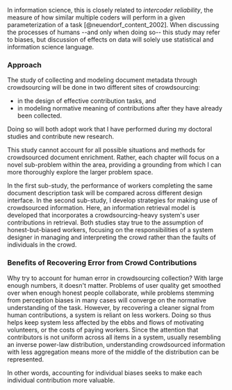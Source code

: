 
[^language]: In assuming that humans are biased, the biases referred to are the inclinations, leanings, and tendencies [@_bias_] of individuals, quirks that affect their worldview and how they understand and perform tasks.
By this definition, such perceptual differences contribute to a greater statistical variance than if all contributions were expected to be identical, and should not be confused with the statistical definition of 'bias', referring to a model that is overfit, or overly 'biased,' to a particular dataset.

In information science, this is closely related to _intercoder reliability_, the measure of how similar multiple coders will perform in a given parameterization of a task [@neuendorf_content_2002].
When discussing the processes of humans --and only when doing so-- this study may refer to biases, but discussion of effects on data will solely use statistical and information science language.

### Approach

The study of collecting and modeling document metadata through crowdsourcing will be done in two different sites of crowdsourcing:

 * in the design of effective contribution tasks, and
 * in modeling normative meaning of contributions after they have already been collected.

Doing so will both adopt work that I have performed during my doctoral studies and contribute new research.

This study cannot account for all possible situations and methods for crowdsourced document enrichment.
Rather, each chapter will focus on a novel sub-problem within the area, providing a grounding from which I can more thoroughly explore the larger problem space.

In the first sub-study, the performance of workers completing the same document description task will be compared across different design interface.
In the second sub-study, I develop strategies for making use of crowdsourced information.
 Here, an information retrieval model is developed that incorporates a crowdsourcing-heavy system's user contributions in retrieval.
Both studies stay true to the assumption of honest-but-biased workers, focusing on the responsibilities of a system designer in managing and interpreting the crowd rather than the faults of individuals in the crowd.

<!--
Also, in a traditional setting such as that seen in cataloguing, few coders are making many contributions with a strong overlap between them.
In contrast, crowdsourcing deals with many contributors submitting generally few contributions and with little overlap.
In instances of paid crowdsourcing, there is more control over the way that contributions are made, but since contributors are usually self-selected, it is still possible to run into fatigue, misunderstanding, or inattentiveness.
-->

### Benefits of Recovering Error from Crowd Contributions

Why try to account for human error in crowdsourcing collection?
With large enough numbers, it doesn't matter.
Problems of user quality get smoothed over when enough honest people collaborate, while problems stemming from perception biases in many cases will converge on the normative understanding of the task.
However, by recovering a cleaner signal from human contributions, a system is reliant on less workers.
Doing so thus helps keep system less affected by the ebbs and flows of motivating volunteers, or the costs of paying workers.
Since the attention that contributors is not uniform across all items in a system, usually resembling an inverse power-law distribution, understanding crowdsourced information with less aggregation means more of the middle of the distribution can be represented.

In other words, accounting for individual biases seeks to make each individual contribution more valuable.
